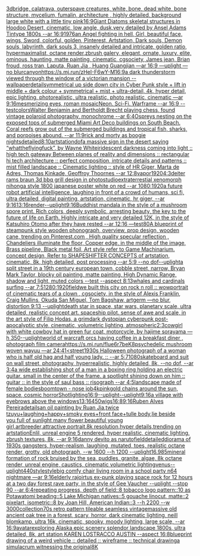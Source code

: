 [3d](https://www.ebank.nz/aiartgenerator?category=3d)[bridge, calatrava, outerspave creatures, white, bone, dead white, bone structure, mycelium, fumalin, architecture , highly detailed, background large white with a little tiny pink](https://www.ebank.nz/aiartgenerator?category=bridge%2C%2520calatrava%2C%2520outerspave%2520creatures%2C%2520white%2C%2520bone%2C%2520dead%2520white%2C%2520bone%2520structure%2C%2520mycelium%2C%2520fumalin%2C%2520architecture%2520%2C%2520highly%2520detailed%2C%2520background%2520large%2520white%2520with%2520a%2520little%2520tiny%2520pink)[16:9](https://www.ebank.nz/aiartgenerator?category=16%3A9)[Giant Diatoms skeletal structures in Hoodoo Desert, cinematic, low angle, dusk,very  detailed by Ansel Adams Tintype 1800s --ar 16:9](https://www.ebank.nz/aiartgenerator?category=Giant%2520Diatoms%2520skeletal%2520structures%2520in%2520Hoodoo%2520Desert%2C%2520cinematic%2C%2520low%2520angle%2C%2520dusk%2Cvery%2520%2520detailed%2520by%2520Ansel%2520Adams%2520Tintype%25201800s%2520--ar%252016%3A9)[1976](https://www.ebank.nz/aiartgenerator?category=1976)[an Angel fighting in hell, Girl, beautiful face, wings, Sword, colorful, golden, Pinterest, Artstation, Dark souls, Demon souls, labyrinth, dark souls 3, insanely detailed and intricate, golden ratio, hypermaximalist, octane render,zbrush galery, elegant, ornate, luxury, elite, ominous, haunting, matte painting, cinematic, cgsociety, James jean, Brian froud, ross tran, Laputa, Ruan Jia , Huang Guangjian —ar 16:9 —uplight —no blur](https://www.ebank.nz/aiartgenerator?category=an%2520Angel%2520fighting%2520in%2520hell%2C%2520Girl%2C%2520beautiful%2520face%2C%2520wings%2C%2520Sword%2C%2520colorful%2C%2520golden%2C%2520Pinterest%2C%2520Artstation%2C%2520Dark%2520souls%2C%2520Demon%2520souls%2C%2520labyrinth%2C%2520dark%2520souls%25203%2C%2520insanely%2520detailed%2520and%2520intricate%2C%2520golden%2520ratio%2C%2520hypermaximalist%2C%2520octane%2520render%2Czbrush%2520galery%2C%2520elegant%2C%2520ornate%2C%2520luxury%2C%2520elite%2C%2520ominous%2C%2520haunting%2C%2520matte%2520painting%2C%2520cinematic%2C%2520cgsociety%2C%2520James%2520jean%2C%2520Brian%2520froud%2C%2520ross%2520tran%2C%2520Laputa%2C%2520Ruan%2520Jia%2520%2C%2520Huang%2520Guangjian%2520%E2%80%94ar%252016%3A9%2520%E2%80%94uplight%2520%E2%80%94no%2520blur)[canyon](https://www.ebank.nz/aiartgenerator?category=canyon)[<https://s.mj.run/zHeI-F6wY-M>](https://www.ebank.nz/aiartgenerator?category=%3Chttps%3A//s.mj.run/zHeI-F6wY-M%3E)[16:9](https://www.ebank.nz/aiartgenerator?category=16%3A9)[a dark thunderstorm viewed through the window of a victorian mansion --wallpaper](https://www.ebank.nz/aiartgenerator?category=a%2520dark%2520thunderstorm%2520viewed%2520through%2520the%2520window%2520of%2520a%2520victorian%2520mansion%2520--wallpaper)[detail](https://www.ebank.nz/aiartgenerator?category=detail)[symmetrical up side down city in Cyber Punk style + lift in middle + dark colour + symmetrical + mist + ultra-detail, 4k, hyper detail, epic lighting, photorealistic, ultra realistic, photo realistic, cinematic —ar 9:16](https://www.ebank.nz/aiartgenerator?category=symmetrical%2520up%2520side%2520down%2520city%2520in%2520Cyber%2520Punk%2520style%2520%2B%2520lift%2520in%2520middle%2520%2B%2520dark%2520colour%2520%2B%2520symmetrical%2520%2B%2520mist%2520%2B%2520ultra-detail%2C%25204k%2C%2520hyper%2520detail%2C%2520epic%2520lighting%2C%2520photorealistic%2C%2520ultra%2520realistic%2C%2520photo%2520realistic%2C%2520cinematic%2520%E2%80%94ar%25209%3A16)[mesmerizing eyes, roman mosaic](https://www.ebank.nz/aiartgenerator?category=mesmerizing%2520eyes%2C%2520roman%2520mosaic)[Neon. Sci-Fi. Warframe --ar 16:9 --test](https://www.ebank.nz/aiartgenerator?category=Neon.%2520Sci-Fi.%2520Warframe%2520--ar%252016%3A9%2520--test)[colors](https://www.ebank.nz/aiartgenerator?category=colors)[Walter Benjamin and Bertholdt Brecht playing chess, found vintage polaroid photography, monochrome --ar 6:4](https://www.ebank.nz/aiartgenerator?category=Walter%2520Benjamin%2520and%2520Bertholdt%2520Brecht%2520playing%2520chess%2C%2520found%2520vintage%2520polaroid%2520photography%2C%2520monochrome%2520--ar%25206%3A4)[Ospreys nesting on the exposed tops of submerged Miami Art Deco buildings on South Beach. Coral reefs grow out of the submerged buildings and tropical fish, sharks, and porpoises abound. --ar 11:9](https://www.ebank.nz/aiartgenerator?category=Ospreys%2520nesting%2520on%2520the%2520exposed%2520tops%2520of%2520submerged%2520Miami%2520Art%2520Deco%2520buildings%2520on%2520South%2520Beach.%2520Coral%2520reefs%2520grow%2520out%2520of%2520the%2520submerged%2520buildings%2520and%2520tropical%2520fish%2C%2520sharks%2C%2520and%2520porpoises%2520abound.%2520--ar%252011%3A9)[rick and morty as boogie nights](https://www.ebank.nz/aiartgenerator?category=rick%2520and%2520morty%2520as%2520boogie%2520nights)[detailed](https://www.ebank.nz/aiartgenerator?category=detailed)[8:10](https://www.ebank.nz/aiartgenerator?category=8%3A10)[artstation](https://www.ebank.nz/aiartgenerator?category=artstation)[dof](https://www.ebank.nz/aiartgenerator?category=dof)[a massive sign in the desert saying “whattheflyingfuck”, by Wayne White](https://www.ebank.nz/aiartgenerator?category=a%2520massive%2520sign%2520in%2520the%2520desert%2520saying%2520%E2%80%9Cwhattheflyingfuck%E2%80%9D%2C%2520by%2520Wayne%2520White)[iridescent darkness coming into light :: high tech gateway Between planes of reality and dimensions :: rectangular hi tech architecture :: perfect composition, intricate details and patterns :: mist filled landscape :: Cinematic lighting :: style of HR Giger, Marta de Adres, Thomas Kinkade, Geoffroy Thoornes --ar 12:8](https://www.ebank.nz/aiartgenerator?category=iridescent%2520darkness%2520coming%2520into%2520light%2520%3A%3A%2520high%2520tech%2520gateway%2520Between%2520planes%2520of%2520reality%2520and%2520dimensions%2520%3A%3A%2520rectangular%2520hi%2520tech%2520architecture%2520%3A%3A%2520perfect%2520composition%2C%2520intricate%2520details%2520and%2520patterns%2520%3A%3A%2520mist%2520filled%2520landscape%2520%3A%3A%2520Cinematic%2520lighting%2520%3A%3A%2520style%2520of%2520HR%2520Giger%2C%2520Marta%2520de%2520Adres%2C%2520Thomas%2520Kinkade%2C%2520Geoffroy%2520Thoornes%2520--ar%252012%3A8)[vapor](https://www.ebank.nz/aiartgenerator?category=vapor)[1920](https://www.ebank.nz/aiartgenerator?category=1920)[4:3](https://www.ebank.nz/aiartgenerator?category=4%3A3)[deiter rams braun 3d bbq grill design in photostudio](https://www.ebank.nz/aiartgenerator?category=deiter%2520rams%2520braun%25203d%2520bbq%2520grill%2520design%2520in%2520photostudio)[extraterrestial xenomorph nihonga style 1800 japanese poster white on red --ar 1080:1920](https://www.ebank.nz/aiartgenerator?category=extraterrestial%2520xenomorph%2520nihonga%2520style%25201800%2520japanese%2520poster%2520white%2520on%2520red%2520--ar%25201080%3A1920)[a future robot artificial intelligence, laughing in front of a crowd of humans, sci fi, ultra detailed, digital painting, artstation, cinematic, hr giger, --ar 9:16](https://www.ebank.nz/aiartgenerator?category=a%2520future%2520robot%2520artificial%2520intelligence%2C%2520laughing%2520in%2520front%2520of%2520a%2520crowd%2520of%2520humans%2C%2520sci%2520fi%2C%2520ultra%2520detailed%2C%2520digital%2520painting%2C%2520artstation%2C%2520cinematic%2C%2520hr%2520giger%2C%2520--ar%25209%3A16)[13:16](https://www.ebank.nz/aiartgenerator?category=13%3A16)[render](https://www.ebank.nz/aiartgenerator?category=render)[--uplight](https://www.ebank.nz/aiartgenerator?category=--uplight)[9:16](https://www.ebank.nz/aiartgenerator?category=9%3A16)[Buddhist mandala in the style of a mushroom spore print. Rich colors, deeply symbolic, arresting beauty, the key to the future of life on Earth. Highly intricate and very detailed 12K, in the style of Katsuhiro Otomo after they have rested --ar 12:16 —test](https://www.ebank.nz/aiartgenerator?category=Buddhist%2520mandala%2520in%2520the%2520style%2520of%2520a%2520mushroom%2520spore%2520print.%2520Rich%2520colors%2C%2520deeply%2520symbolic%2C%2520arresting%2520beauty%2C%2520the%2520key%2520to%2520the%2520future%2520of%2520life%2520on%2520Earth.%2520Highly%2520intricate%2520and%2520very%2520detailed%252012K%2C%2520in%2520the%2520style%2520of%2520Katsuhiro%2520Otomo%2520after%2520they%2520have%2520rested%2520--ar%252012%3A16%2520%E2%80%94test)[80](https://www.ebank.nz/aiartgenerator?category=80)[A blueprint of steampunk style wooden phonograph,  overview, prop design, wooden cane,  trending on Pinterest.com  , High quality specular reflection ,  Chandeliers illuminate the floor, Copper  edge, in the middle of the image, Brass pipeline,  Black metal foil,  Art style refer to Game Machinarium.  concept design, Refer to SHAPESHIFTER CONCEPTS  of artstation, cinematic,  8k, high detailed,  post processing    --ar 5:9   --no dof](https://www.ebank.nz/aiartgenerator?category=A%2520blueprint%2520of%2520steampunk%2520style%2520wooden%2520phonograph%2C%2520%2520overview%2C%2520prop%2520design%2C%2520wooden%2520cane%2C%2520%2520trending%2520on%2520Pinterest.com%2520%2520%2C%2520High%2520quality%2520specular%2520reflection%2520%2C%2520%2520Chandeliers%2520illuminate%2520the%2520floor%2C%2520Copper%2520%2520edge%2C%2520in%2520the%2520middle%2520of%2520the%2520image%2C%2520Brass%2520pipeline%2C%2520%2520Black%2520metal%2520foil%2C%2520%2520Art%2520style%2520refer%2520to%2520Game%2520Machinarium.%2520%2520concept%2520design%2C%2520Refer%2520to%2520SHAPESHIFTER%2520CONCEPTS%2520%2520of%2520artstation%2C%2520cinematic%2C%2520%25208k%2C%2520high%2520detailed%2C%2520%2520post%2520processing%2520%2520%2520%2520--ar%25205%3A9%2520%2520%2520--no%2520dof)[--uplight](https://www.ebank.nz/aiartgenerator?category=--uplight)[a split street in a 19th century european town, cobble street, narrow, Bryan Mark Taylor, blocky oil painting, matte painting, High Dynamic Range, shadow and light, muted colors --test --aspect 8:13](https://www.ebank.nz/aiartgenerator?category=a%2520split%2520street%2520in%2520a%252019th%2520century%2520european%2520town%2C%2520cobble%2520street%2C%2520narrow%2C%2520Bryan%2520Mark%2520Taylor%2C%2520blocky%2520oil%2520painting%2C%2520matte%2520painting%2C%2520High%2520Dynamic%2520Range%2C%2520shadow%2520and%2520light%2C%2520muted%2520colors%2520--test%2520--aspect%25208%3A13)[whales and cardinals surfing --ar 7:5](https://www.ebank.nz/aiartgenerator?category=whales%2520and%2520cardinals%2520surfing%2520--ar%25207%3A5)[1280:1920](https://www.ebank.nz/aiartgenerator?category=1280%3A1920)[field](https://www.ebank.nz/aiartgenerator?category=field)[we built this city on rock n roll :: wow](https://www.ebank.nz/aiartgenerator?category=we%2520built%2520this%2520city%2520on%2520rock%2520n%2520roll%2520%3A%3A%2520wow)[portrait of cinematic tears of a clown , cgsociety, in the style of Alexis Franklin, Craig Mullins, Okuda San Miguel, Tom Bagshaw, artgerm —no blur, distortion 9:13 --uplight](https://www.ebank.nz/aiartgenerator?category=portrait%2520of%2520cinematic%2520tears%2520of%2520a%2520clown%2520%2C%2520cgsociety%2C%2520in%2520the%2520style%2520of%2520Alexis%2520Franklin%2C%2520Craig%2520Mullins%2C%2520Okuda%2520San%2520Miguel%2C%2520Tom%2520Bagshaw%2C%2520artgerm%2520%E2%80%94no%2520blur%2C%2520distortion%25209%3A13%2520--uplight)[death star in space, star wars, planetary scale, ultra detailed, realistic concept art. spaceship pilot. sense of awe and scale, in the art style of Filip Hodas, a grimdark dystopian cyberpunk post-apocalyptic style, cinematic, volumetric lighting, atmospheric](https://www.ebank.nz/aiartgenerator?category=death%2520star%2520in%2520space%2C%2520star%2520wars%2C%2520planetary%2520scale%2C%2520ultra%2520detailed%2C%2520realistic%2520concept%2520art.%2520spaceship%2520pilot.%2520sense%2520of%2520awe%2520and%2520scale%2C%2520in%2520the%2520art%2520style%2520of%2520Filip%2520Hodas%2C%2520a%2520grimdark%2520dystopian%2520cyberpunk%2520post-apocalyptic%2520style%2C%2520cinematic%2C%2520volumetric%2520lighting%2C%2520atmospheric)[2:3](https://www.ebank.nz/aiartgenerator?category=2%3A3)[cowgirl with white cowboy hat in green fur coat, motorcycle, by hajime sorayama —h 350](https://www.ebank.nz/aiartgenerator?category=cowgirl%2520with%2520white%2520cowboy%2520hat%2520in%2520green%2520fur%2520coat%2C%2520motorcycle%2C%2520by%2520hajime%2520sorayama%2520%E2%80%94h%2520350)[--uplight](https://www.ebank.nz/aiartgenerator?category=--uplight)[world of warcraft orcs having coffee in a breakfast diner , photograph film camera](https://www.ebank.nz/aiartgenerator?category=world%2520of%2520warcraft%2520orcs%2520having%2520coffee%2520in%2520a%2520breakfast%2520diner%2520%2C%2520photograph%2520film%2520camera)[<https://s.mj.run/fIue6r7beK8>](https://www.ebank.nz/aiartgenerator?category=%3Chttps%3A//s.mj.run/fIue6r7beK8%3E)[psychedelic mushroom woven wayuu —ar 24:41](https://www.ebank.nz/aiartgenerator?category=psychedelic%2520mushroom%2520woven%2520wayuu%2520%E2%80%94ar%252024%3A41)[<street](https://www.ebank.nz/aiartgenerator?category=%3Cstreet)[1930s Halloween photograph of a woman who is half old hag and half young lady. :: --ar 5:7](https://www.ebank.nz/aiartgenerator?category=1930s%2520Halloween%2520photograph%2520of%2520a%2520woman%2520who%2520is%2520half%2520old%2520hag%2520and%2520half%2520young%2520lady.%2520%3A%3A%2520--ar%25205%3A7)[1080](https://www.ebank.nz/aiartgenerator?category=1080)[skateboard and suit on wall street, photography, hyperrealistic, highly detailed, 8k, --no dof, --ar 3:4](https://www.ebank.nz/aiartgenerator?category=skateboard%2520and%2520suit%2520on%2520wall%2520street%2C%2520photography%2C%2520hyperrealistic%2C%2520highly%2520detailed%2C%25208k%2C%2520--no%2520dof%2C%2520--ar%25203%3A4)[a wide establishing shot of a man in a boxing ring holding an electric guitar. small in the center of the frame. a spotlight shining down on him :: guitar :: in the style of saul bass :: risograph --ar 4:5](https://www.ebank.nz/aiartgenerator?category=a%2520wide%2520establishing%2520shot%2520of%2520a%2520man%2520in%2520a%2520boxing%2520ring%2520holding%2520an%2520electric%2520guitar.%2520small%2520in%2520the%2520center%2520of%2520the%2520frame.%2520a%2520spotlight%2520shining%2520down%2520on%2520him%2520%3A%3A%2520guitar%2520%3A%3A%2520in%2520the%2520style%2520of%2520saul%2520bass%2520%3A%3A%2520risograph%2520--ar%25204%3A5)[landscape made of female bodies](https://www.ebank.nz/aiartgenerator?category=landscape%2520made%2520of%2520female%2520bodies)[boomtown - nose job](https://www.ebank.nz/aiartgenerator?category=boomtown%2520-%2520nose%2520job)[4k](https://www.ebank.nz/aiartgenerator?category=4k)[pink](https://www.ebank.nz/aiartgenerator?category=pink)[gold chains around the sun, space, cosmic horror](https://www.ebank.nz/aiartgenerator?category=gold%2520chains%2520around%2520the%2520sun%2C%2520space%2C%2520cosmic%2520horror)[Shot](https://www.ebank.nz/aiartgenerator?category=Shot)[lighting](https://www.ebank.nz/aiartgenerator?category=lighting)[16:9](https://www.ebank.nz/aiartgenerator?category=16%3A9)[--uplight](https://www.ebank.nz/aiartgenerator?category=--uplight)[--uplight](https://www.ebank.nz/aiartgenerator?category=--uplight)[9:16](https://www.ebank.nz/aiartgenerator?category=9%3A16)[a village with eyebrows above the windows](https://www.ebank.nz/aiartgenerator?category=a%2520village%2520with%2520eyebrows%2520above%2520the%2520windows)[13:16](https://www.ebank.nz/aiartgenerator?category=13%3A16)[450](https://www.ebank.nz/aiartgenerator?category=450)[wigs](https://www.ebank.nz/aiartgenerator?category=wigs)[16:8](https://www.ebank.nz/aiartgenerator?category=16%3A8)[9:16](https://www.ebank.nz/aiartgenerator?category=9%3A16)[Ruben Alves Pereira](https://www.ebank.nz/aiartgenerator?category=Ruben%2520Alves%2520Pereira)[details](https://www.ebank.nz/aiartgenerator?category=details)[an oil painting by Ruan Jia,twice tzuyu+laughing+happy+smoky eyes+front face+tulle body,lie beside you,full of sunlight,many flower,beautiful young girl,artbreeder,attractive,portrait,8k resolution,hyper details,trending on artstation](https://www.ebank.nz/aiartgenerator?category=an%2520oil%2520painting%2520by%2520Ruan%2520Jia%2Ctwice%2520tzuyu%2Blaughing%2Bhappy%2Bsmoky%2520eyes%2Bfront%2520face%2Btulle%2520body%2Clie%2520beside%2520you%2Cfull%2520of%2520sunlight%2Cmany%2520flower%2Cbeautiful%2520young%2520girl%2Cartbreeder%2Cattractive%2Cportrait%2C8k%2520resolution%2Chyper%2520details%2Ctrending%2520on%2520artstation)[Enlil, unreal engine 5 rendered, hyper realistic, cinematic lighting, zbrush textures, 8k, --ar 9:16](https://www.ebank.nz/aiartgenerator?category=Enlil%2C%2520unreal%2520engine%25205%2520rendered%2C%2520hyper%2520realistic%2C%2520cinematic%2520lighting%2C%2520zbrush%2520textures%2C%25208k%2C%2520--ar%25209%3A16)[danny devito as naruto](https://www.ebank.nz/aiartgenerator?category=danny%2520devito%2520as%2520naruto)[field](https://www.ebank.nz/aiartgenerator?category=field)[detailed](https://www.ebank.nz/aiartgenerator?category=detailed)[diorama of 1930s gangsters, hyper-realism, laughing, mutated, toes, realistic octane render, grotty, old photograph, --w 1600 --h 1200 --uplight](https://www.ebank.nz/aiartgenerator?category=diorama%2520of%25201930s%2520gangsters%2C%2520hyper-realism%2C%2520laughing%2C%2520mutated%2C%2520toes%2C%2520realistic%2520octane%2520render%2C%2520grotty%2C%2520old%2520photograph%2C%2520--w%25201600%2520--h%25201200%2520--uplight)[16.9](https://www.ebank.nz/aiartgenerator?category=16.9)[85](https://www.ebank.nz/aiartgenerator?category=85)[mineral formation of rock bruised by the sea, puddles, granite, algae, 8k octane render, unreal engine, caustics, cinematic volumetric lighting](https://www.ebank.nz/aiartgenerator?category=mineral%2520formation%2520of%2520rock%2520bruised%2520by%2520the%2520sea%2C%2520puddles%2C%2520granite%2C%2520algae%2C%25208k%2520octane%2520render%2C%2520unreal%2520engine%2C%2520caustics%2C%2520cinematic%2520volumetric%2520lighting)[venus](https://www.ebank.nz/aiartgenerator?category=venus)[--uplight](https://www.ebank.nz/aiartgenerator?category=--uplight)[440](https://www.ebank.nz/aiartgenerator?category=440)[style](https://www.ebank.nz/aiartgenerator?category=style)[style](https://www.ebank.nz/aiartgenerator?category=style)[big comfy chair living room  in a school party  n64 nightmare  —ar 9:16](https://www.ebank.nz/aiartgenerator?category=big%2520comfy%2520chair%2520living%2520room%2520%2520in%2520a%2520school%2520party%2520%2520n64%2520nightmare%2520%2520%E2%80%94ar%25209%3A16)[elderly rajoirtus ex-punk playing space rock for 12 hours at a two day forest rave party, in the style of Gee Vaucher --uplight --stop 90 --ar 6:4](https://www.ebank.nz/aiartgenerator?category=elderly%2520rajoirtus%2520ex-punk%2520playing%2520space%2520rock%2520for%252012%2520hours%2520at%2520a%2520two%2520day%2520forest%2520rave%2520party%2C%2520in%2520the%2520style%2520of%2520Gee%2520Vaucher%2520--uplight%2520--stop%252090%2520--ar%25206%3A4)[repeating progress, depth of field::8 tobacco logo pattern::10 as Potawatomi beading::5 Lake Michigan natives::5 gouache linocut, matte::2 pixelart, isometric::8 by Joan Hill, American Indian::3 --h 2200 --w 3000](https://www.ebank.nz/aiartgenerator?category=repeating%2520progress%2C%2520depth%2520of%2520field%3A%3A8%2520tobacco%2520logo%2520pattern%3A%3A10%2520as%2520Potawatomi%2520beading%3A%3A5%2520Lake%2520Michigan%2520natives%3A%3A5%2520gouache%2520linocut%2C%2520matte%3A%3A2%2520pixelart%2C%2520isometric%3A%3A8%2520by%2520Joan%2520Hill%2C%2520American%2520Indian%3A%3A3%2520--h%25202200%2520--w%25203000)[collection](https://www.ebank.nz/aiartgenerator?category=collection)[70s retro pattern tileable seamless vintage](https://www.ebank.nz/aiartgenerator?category=70s%2520retro%2520pattern%2520tileable%2520seamless%2520vintage)[massive old ancient oak tree in a forest, scary, horror, dark cinematic lighting, neill blomkamp, ultra 16k, cinematic, spooky, moody lighting, large scale, --ar 16:9](https://www.ebank.nz/aiartgenerator?category=massive%2520old%2520ancient%2520oak%2520tree%2520in%2520a%2520forest%2C%2520scary%2C%2520horror%2C%2520dark%2520cinematic%2520lighting%2C%2520neill%2520blomkamp%2C%2520ultra%252016k%2C%2520cinematic%2C%2520spooky%2C%2520moody%2520lighting%2C%2520large%2520scale%2C%2520--ar%252016%3A9)[avatar](https://www.ebank.nz/aiartgenerator?category=avatar)[exploring Alaska epic scenery splendor landscape 1800s, ultra detailed, 8k, art station KAREN LOSTRACCO AUSTIN --aspect 16:8](https://www.ebank.nz/aiartgenerator?category=exploring%2520Alaska%2520epic%2520scenery%2520splendor%2520landscape%25201800s%2C%2520ultra%2520detailed%2C%25208k%2C%2520art%2520station%2520KAREN%2520LOSTRACCO%2520AUSTIN%2520--aspect%252016%3A8)[blueprint drawing of a weird vehicle :: detailed :: wireframe :: technical drawing](https://www.ebank.nz/aiartgenerator?category=blueprint%2520drawing%2520of%2520a%2520weird%2520vehicle%2520%3A%3A%2520detailed%2520%3A%3A%2520wireframe%2520%3A%3A%2520technical%2520drawing)[a simulacrum witnessing the original](https://www.ebank.nz/aiartgenerator?category=a%2520simulacrum%2520witnessing%2520the%2520original)[8K](https://www.ebank.nz/aiartgenerator?category=8K)